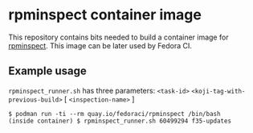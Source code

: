 # rpminspect container image

This repository contains bits needed to build a container image for [rpminspect](https://github.com/rpminspect/rpminspect). This image can be later used by Fedora CI.


## Example usage

`rpminspect_runner.sh` has three parameters: `<task-id>` `<koji-tag-with-previous-build>` [ `<inspection-name>` ]

```shell
$ podman run -ti --rm quay.io/fedoraci/rpminspect /bin/bash
(inside container) $ rpminspect_runner.sh 60499294 f35-updates
```
